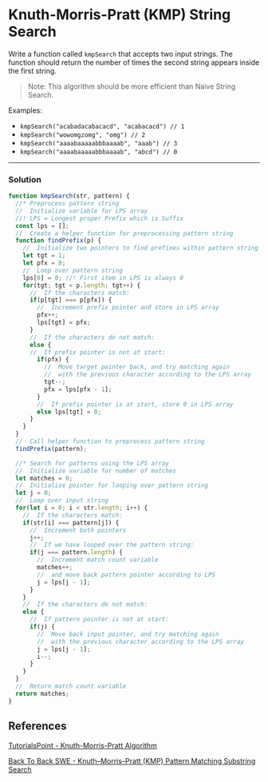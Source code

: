 # Knuth-Morris-Pratt (KMP) String Search

Write a function called `kmpSearch` that accepts two input strings. The function should return the number of times the second string appears inside the first string.

> Note: This algorithm should be more efficient than Naive String Search.

Examples:
* `kmpSearch("acabadacabacacd", "acabacacd") // 1`
* `kmpSearch("wowomgzomg", "omg") // 2`
* `kmpSearch("aaaabaaaaabbbaaaab", "aaab") // 3`
* `kmpSearch("aaaabaaaaabbbaaaab", "abcd") // 0`


---

### Solution
```js
function kmpSearch(str, pattern) {
  //* Preprocess pattern string
  //  Initialize variable for LPS array
  //! LPS = Longest proper Prefix which is Suffix
  const lps = [];
  //  Create a helper function for preprocessing pattern string
  function findPrefix(p) {
    //  Initialize two pointers to find prefixes within pattern string
    let tgt = 1;
    let pfx = 0;
    //  Loop over pattern string
    lps[0] = 0; //! First item in LPS is always 0
    for(tgt; tgt < p.length; tgt++) {
      //  If the characters match:
      if(p[tgt] === p[pfx]) {
        //  Increment prefix pointer and store in LPS array
        pfx++;
        lps[tgt] = pfx;
      }
      //  If the characters do not match:
      else {
      //  If prefix pointer is not at start:
        if(pfx) {
          //  Move target pointer back, and try matching again
          //  with the previous character according to the LPS array
          tgt--;
          pfx = lps[pfx - 1];
        }
        //  If prefix pointer is at start, store 0 in LPS array
        else lps[tgt] = 0;
      }
    }
  }
  //  Call helper function to preprocess pattern string
  findPrefix(pattern);

  //* Search for patterns using the LPS array
  //  Initialize variable for number of matches
  let matches = 0;
  //  Initialize pointer for looping over pattern string
  let j = 0;
  //  Loop over input string
  for(let i = 0; i < str.length; i++) {
    //  If the characters match:
    if(str[i] === pattern[j]) {
      //  Increment both pointers
      j++;
      //  If we have looped over the pattern string:
      if(j === pattern.length) {
        //  Increment match count variable
        matches++;
        //  and move back pattern pointer according to LPS
        j = lps[j - 1];
      }
    }
    //  If the characters do not match:
    else {
      //  If pattern pointer is not at start:
      if(j) {
        //  Move back input pointer, and try matching again
        //  with the previous character according to the LPS array
        j = lps[j - 1];
        i--;
      }
    }
  }
  //  Return match count variable
  return matches;
}
```

## References

[TutorialsPoint - Knuth-Morris-Pratt Algorithm](https://www.tutorialspoint.com/Knuth-Morris-Pratt-Algorithm)

[Back To Back SWE - Knuth–Morris–Pratt (KMP) Pattern Matching Substring Search](https://youtu.be/BXCEFAzhxGY)